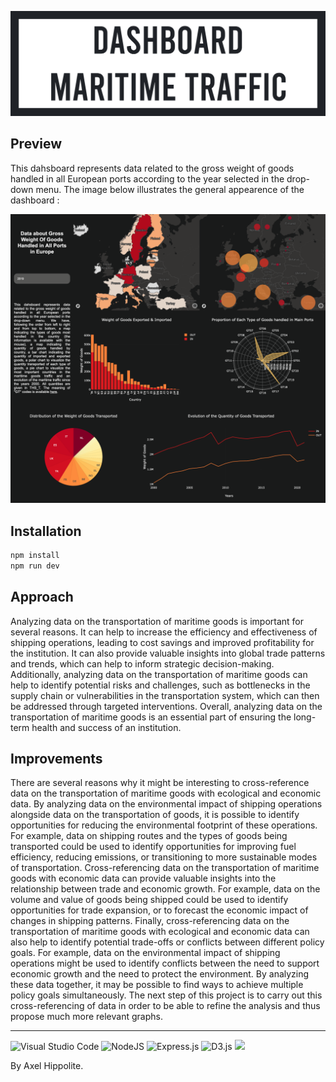 ![](assets/ban.jpg)
## Preview
This dahsboard represents data related to the gross weight of goods handled in all European ports according to the year selected in the drop-down menu. 
The image below illustrates the general appearence of the dashboard : 

![](assets/dashboard.png)

## Installation
 ```bash
 npm install
 npm run dev
 ```

## Approach
Analyzing data on the transportation of maritime goods is important for several reasons. It can help to increase the efficiency and effectiveness of shipping operations, leading to cost savings and improved profitability for the institution. It can also provide valuable insights into global trade patterns and trends, which can help to inform strategic decision-making. Additionally, analyzing data on the transportation of maritime goods can help to identify potential risks and challenges, such as bottlenecks in the supply chain or vulnerabilities in the transportation system, which can then be addressed through targeted interventions. Overall, analyzing data on the transportation of maritime goods is an essential part of ensuring the long-term health and success of an institution.

## Improvements
There are several reasons why it might be interesting to cross-reference data on the transportation of maritime goods with ecological and economic data. By analyzing data on the environmental impact of shipping operations alongside data on the transportation of goods, it is possible to identify opportunities for reducing the environmental footprint of these operations. For example, data on shipping routes and the types of goods being transported could be used to identify opportunities for improving fuel efficiency, reducing emissions, or transitioning to more sustainable modes of transportation. Cross-referencing data on the transportation of maritime goods with economic data can provide valuable insights into the relationship between trade and economic growth. For example, data on the volume and value of goods being shipped could be used to identify opportunities for trade expansion, or to forecast the economic impact of changes in shipping patterns. Finally, cross-referencing data on the transportation of maritime goods with ecological and economic data can also help to identify potential trade-offs or conflicts between different policy goals. For example, data on the environmental impact of shipping operations might be used to identify conflicts between the need to support economic growth and the need to protect the environment. By analyzing these data together, it may be possible to find ways to achieve multiple policy goals simultaneously. The next step of this project is to carry out this cross-referencing of data in order to be able to refine the analysis and thus propose much more relevant graphs.

---
![Visual Studio Code](https://img.shields.io/badge/Visual%20Studio%20Code-0078d7.svg?style=for-the-badge&logo=visual-studio-code&logoColor=white)
![NodeJS](https://img.shields.io/badge/node.js-6DA55F?style=for-the-badge&logo=node.js&logoColor=white)
![Express.js](https://img.shields.io/badge/express.js-%23404d59.svg?style=for-the-badge&logo=express&logoColor=%2361DAFB)
![D3.js](https://img.shields.io/static/v1?style=for-the-badge&message=D3.js&color=222222&logo=D3.js&logoColor=F9A03C&label=)
<img src='https://images.plot.ly/logo/plotlyjs-logo@2x.png' width=100>

By Axel Hippolite.
